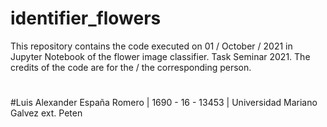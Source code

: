 # identifier_flowers
This repository contains the code executed on 01 / October / 2021 in Jupyter Notebook of the flower image classifier.
Task Seminar 2021. 
The credits of the code are for the / the corresponding person.
#
#Luis Alexander España Romero
| 1690 - 16 - 13453
| Universidad Mariano Galvez  ext. Peten



